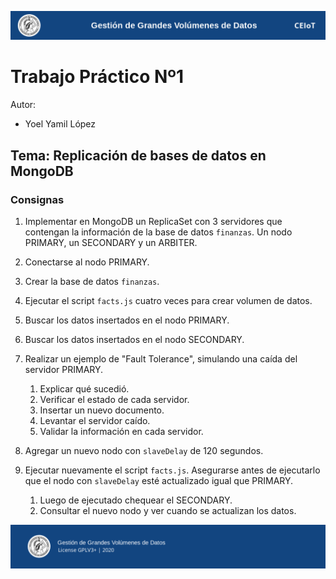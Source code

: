 ![header](doc/header.png)

# Trabajo Práctico Nº1

Autor:

* Yoel Yamil López

## Tema: Replicación de bases de datos en MongoDB

### Consignas

1. Implementar en MongoDB un ReplicaSet con 3 servidores que contengan la información de la base de datos `finanzas`. Un nodo PRIMARY, un SECONDARY y un ARBITER.

2. Conectarse al nodo PRIMARY.

3. Crear la base de datos `finanzas`.

4. Ejecutar el script `facts.js` cuatro veces para crear volumen de datos.

5. Buscar los datos insertados en el nodo PRIMARY.

6. Buscar los datos insertados en el nodo SECONDARY.

7. Realizar un ejemplo de "Fault Tolerance", simulando una caída del servidor PRIMARY.

    1. Explicar qué sucedió.
    2. Verificar el estado de cada servidor.
    3. Insertar un nuevo documento.
    4. Levantar el servidor caído.
    5. Validar la información en cada servidor.

8. Agregar un nuevo nodo con `slaveDelay` de 120 segundos.

9. Ejecutar nuevamente el script `facts.js`. Asegurarse antes de ejecutarlo que el nodo con `slaveDelay` esté actualizado igual que PRIMARY.

    1. Luego de ejecutado chequear el SECONDARY.
    2. Consultar el nuevo nodo y ver cuando se actualizan los datos.


![footer](doc/footer.png)